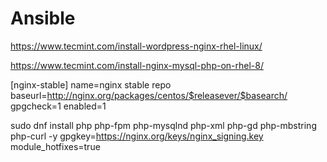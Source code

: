 # Ansible

https://www.tecmint.com/install-wordpress-nginx-rhel-linux/


https://www.tecmint.com/install-nginx-mysql-php-on-rhel-8/

[nginx-stable]
name=nginx stable repo
baseurl=http://nginx.org/packages/centos/$releasever/$basearch/
gpgcheck=1
enabled=1




sudo dnf install php php-fpm php-mysqlnd php-xml php-gd php-mbstring php-curl -y
gpgkey=https://nginx.org/keys/nginx_signing.key
module_hotfixes=true
